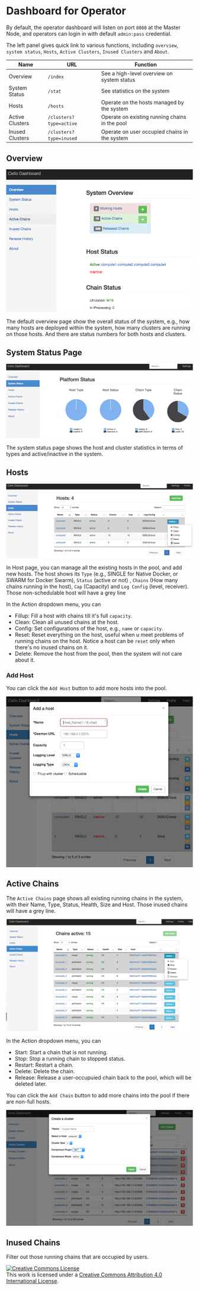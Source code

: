 # Dashboard for Operator

By default, the operator dashboard will listen on port `8080` at the Master Node, and operators can login in with default `admin:pass` credential.

The left panel gives quick link to various functions, including `overview`, `system status`, `Hosts`, `Active Clusters`, `Inused Clusters` and `About`.

| Name | URL | Function |
| --- | --- | --- |
| Overview | `/index` | See a high-level overview on system status |
| System Status | `/stat` | See statistics on the system |
| Hosts | `/hosts` | Operate on the hosts managed by the system |
| Active Clusters | `/clusters?type=active` | Operate on existing running chains in the pool |
| Inused Clusters | `/clusters?type=inused` | Operate on user occupied chains in the system |

## Overview

![Dashboard Overview](imgs/dashboard_overview.png)

The default overview page show the overall status of the system, e.g., how many hosts are deployed within the system, how many clusters are running on those hosts. And there are status numbers for both hosts and clusters.

## System Status Page

![dashboard status](imgs/dashboard_status.png)

The system status page shows the host and cluster statistics in terms of types and active/inactive in the system.

## Hosts

![dashboard hosts](imgs/dashboard_hosts.png)

In Host page, you can manage all the existing hosts in the pool, and add new hosts. The host shows its `Type` (e.g., SINGLE for Native Docker, or SWARM for Docker Swarm), `Status` (active or not) , `Chains` (How many chains running in the host), `Cap` (Capacity) and `Log Config` (level, receiver). Those non-schedulable host will have a grey line

In the Action dropdown menu, you can

* Fillup: Fill a host with chains till it's full `capacity`.
* Clean: Clean all unused chains at the host.
* Config: Set configurations of the host, e.g., `name` or `capacity`.
* Reset: Reset everything on the host, useful when u meet problems of running chains on the host. Notice a host can be `reset` only when there's no inused chains on it.
* Delete: Remove the host from the pool, then the system will not care about it.

### Add Host

You can click the `Add Host` button to add more hosts into the pool.

![dashboard add-host](imgs/dashboard_add_host.png)

## Active Chains

The `Active Chains` page shows all existing running chains in the system, with their Name, Type, Status, Health, Size and Host. Those inused chains will have a grey line.

![dashboard clusters](imgs/dashboard_clusters.png)

In the Action dropdown menu, you can

* Start: Start a chain that is not running.
* Stop: Stop a running chain to stopped status.
* Restart: Restart a chain.
* Delete: Delete the chain.
* Release: Release a user-occupuied chain back to the pool, which will be deleted later.

You can click the `Add Chain` button to add more chains into the pool if there are non-full hosts.

![dashboard add-cluster](imgs/dashboard_add_cluster.png)

## Inused Chains

Filter out those running chains that are occupied by users.

<a rel="license" href="http://creativecommons.org/licenses/by/4.0/"><img alt="Creative Commons License" style="border-width:0" src="https://i.creativecommons.org/l/by/4.0/88x31.png" /></a><br />This work is licensed under a <a rel="license" href="http://creativecommons.org/licenses/by/4.0/">Creative Commons Attribution 4.0 International License</a>.